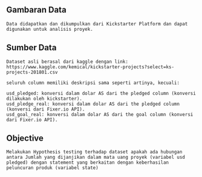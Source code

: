 ## Gambaran Data

    Data didapatkan dan dikumpulkan dari Kickstarter Platform dan dapat digunakan untuk analisis proyek.


## Sumber Data

    Dataset asli berasal dari kaggle dengan link: https://www.kaggle.com/kemical/kickstarter-projects?select=ks-projects-201801.csv

    seluruh column memiliki deskripsi sama seperti artinya, kecuali:

    usd_pledged: konversi dalam dolar AS dari the pledged column (konversi dilakukan oleh kickstarter).
    usd_pledge_real: konversi dalam dolar AS dari the pledged column (konversi dari Fixer.io API).
    usd_goal_real: konversi dalam dolar AS dari the goal column (konversi dari Fixer.io API).

## Objective

    Melakukan Hypothesis testing terhadap dataset apakah ada hubungan antara Jumlah yang dijanjikan dalam mata uang proyek (variabel usd pledged) dengan statement yang berkaitan dengan keberhasilan peluncuran produk (variabel state)   

